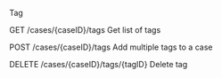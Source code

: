 Tag


GET
/cases/{caseID}/tags
Get list of tags


POST
/cases/{caseID}/tags
Add multiple tags to a case


DELETE
/cases/{caseID}/tags/{tagID}
Delete tag